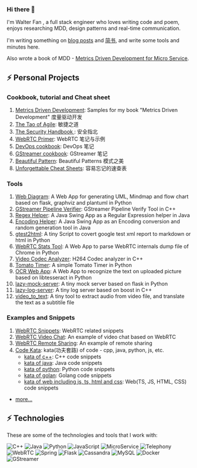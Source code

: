### Hi there 👋

I'm Walter Fan , a full stack engineer who loves writing code and poem, enjoys researching MDD, design patterns and real-time communication.

I'm writing something on [blog posts](https://www.fanyamin.com/) and [简书](https://www.jianshu.com/u/e0b365801f48), and write some tools and minutes here.

Also wrote a book of MDD - [Metrics Driven Development for Micro Service](http://www.cmpbook.com/products/detail?id=46463). 

## ⚡ Personal Projects
### Cookbook, tutorial and Cheat sheet
1. [Metrics Driven Development](https://github.com/walterfan/mdd): Samples for my book "Metrics Driven Development" 度量驱动开发
1. [The Tao of Agile](https://github.com/walterfan/the-tao-of-agile): 敏捷之道
1. [The Security Handbook ](https://github.com/walterfan/security-handbook): 安全指北
1. [WebRTC Primer](https://github.com/walterfan/webrtc_primer): WebRTC 笔记与示例
1. [DevOps cookbook](https://github.com/walterfan/devops-cookbook): DevOps 笔记
1. [GStreamer cookbook](https://github.com/walterfan/gstreamer-cookbook): GStreamer 笔记 
1. [Beautiful Pattern](https://github.com/walterfan/beautiful_pattern): Beautiful Patterns 模式之美
1. [Unforgettable Cheat Sheets](https://github.com/walterfan/unforgettable_cheat_sheet): 容易忘记的速查表
   
### Tools   
1. [Web Diagram](https://github.com/walterfan/webdiagram): A Web App for generating UML, Mindmap and flow chart based on flask, graphviz and plantuml in Python
1. [GStreamer Pipeline Verifier](https://github.com/walterfan/gst-pipeline-verifier): GStreamer Pipeline Verify Tool in C++
1. [Regex Helper](https://github.com/walterfan/regex_helper): A Java Swing App as a Regular Expression helper in Java
1. [Encoding Helper](https://github.com/walterfan/encoding_helper): A Java Swing App as an Encoding conversion and random generation tool in Java
1. [gtest2html](https://github.com/walterfan/gtest2html): A tiny Script to covert google test xml report to markdown or html in Python
1. [WebRTC Stats Tool](https://github.com/walterfan/webrtc_stats): A Web App to parse WebRTC internals dump file of Chrome in Python
1. [Video Codec Analyzer](https://github.com/walterfan/video_codec_analyzer): H264 Codec analyzer in C++
1. [Tomato Timer](https://github.com/walterfan/tomato-timer): A simple Tomato Timer in Python
1. [OCR Web App](https://github.com/walterfan/webocr): A Web App to recognize the text on uploaded picture based on libtesseract in Python
1. [lazy-mock-server](https://github.com/walterfan/lazy-mock-server): A tiny mock server based on flask in Python
1. [lazy-log-server](https://github.com/walterfan/lazy-log-server): A tiny log server based on boost in C++
1. [video_to_text](https://github.com/walterfan/video_to_text): A tiny tool to extract audio from video file, and translate the text as a subtitile file

   
### Examples and Snippets
1. [WebRTC Snippets](https://github.com/walterfan/webrtc_snippets): WebRTC related snippets
1. [WebRTC Video Chat](https://github.com/walterfan/webrtc_video_chat): An example of video chat based on WebRTC
1. [WebRTC Remote Sharing](https://github.com/walterfan/webrtc_remote_sharing): An example of remote sharing
1. [Code Kata](https://github.com/walterfan/code-kata):  kata(功夫套路) of code - cpp, java, python, js, etc.
   - [kata of c++](https://github.com/walterfan/kata-cpp):  C++ code snippets 
   - [kata of java](https://github.com/walterfan/kata-java): Java code snippets 
   - [kata of python](https://github.com/walterfan/kata-python): Python code snippets
   - [kata of golan](https://github.com/walterfan/kata-go): Golang code snippets 
   - [kata of web including js, ts, html and css](https://github.com/walterfan/kata-web): Web(TS, JS, HTML, CSS) code snippets 
   
* [more...](https://github.com/walterfan?tab=repositories)

## ⚡ Technologies

These are some of the technologies and tools that I work with:

![C++](https://img.shields.io/badge/-Cpp-007ACC?style=flat-square&logo=cpp)
![Java](https://img.shields.io/badge/-Java-007396?style=flat-square&logo=java)
![Python](https://img.shields.io/badge/Python-0089D6?style=flat-square&logo=python&logoColor=white)
![JavaScript](https://img.shields.io/badge/-JavaScript-339933?style=flat-square&logo=JavaScript&logoColor=white)
![MicroService](https://img.shields.io/badge/-MicroService-E34F26?style=flat-square&logo=MicroService&logoColor=white)
![Telephony](https://img.shields.io/badge/-Telephony-black?style=flat-square&logo=Telephony)
![WebRTC](https://img.shields.io/badge/-WebRTC-86BC40?style=flat-square&logo=webrtc&logoColor=white)
![Spring](https://img.shields.io/badge/-Spring-6DB33F?style=flat-square&logo=spring&logoColor=white)
![Flask](https://img.shields.io/badge/-Flask-DD0031?style=flat-square&logo=flask)
![Cassandra](https://img.shields.io/badge/-Cassandra-black?style=flat-square&logo=cassandra)
![MySQL](https://img.shields.io/badge/-MySQL-4479A1?style=flat-square&logo=mysql&logoColor=white)
![Docker](https://img.shields.io/badge/-Docker-2496ED?style=flat-square&logo=docker&logoColor=white)
![GStreamer](https://img.shields.io/badge/-GStreamer-black?style=flat-square&logo=gstreamer)
